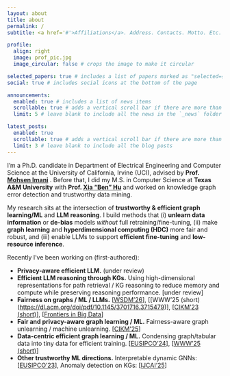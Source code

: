 ```yaml
---
layout: about
title: about
permalink: /
subtitle: <a href='#'>Affiliations</a>. Address. Contacts. Motto. Etc.

profile:
  align: right
  image: prof_pic.jpg
  image_circular: false # crops the image to make it circular

selected_papers: true # includes a list of papers marked as "selected={true}"
social: true # includes social icons at the bottom of the page

announcements:
  enabled: true # includes a list of news items
  scrollable: true # adds a vertical scroll bar if there are more than 3 news items
  limit: 5 # leave blank to include all the news in the `_news` folder

latest_posts:
  enabled: true
  scrollable: true # adds a vertical scroll bar if there are more than 3 new posts items
  limit: 3 # leave blank to include all the blog posts
---
```


I’m a Ph.D. candidate in Department of Electrical Engineering and Computer Science at the University of California, Irvine (UCI), advised by **Prof. [Mohsen Imani](http://www.mohsenimani.com/)** . Before that, I did my M.S. in Computer Science at **Texas A&M University** with **Prof. [Xia “Ben” Hu]([https://cs.rice.edu/~xh37/index.html])**  and worked on knowledge graph error detection and trustworthy data mining. 

My research sits at the intersection of **trustworthy & efficient graph learning/ML** and **LLM reasoning**. I build methods that (i) **unlearn data information** or **de-bias** models *without* full retraining/fine-tuning, (ii) make **graph learning** and **hyperdimensional computing (HDC)** more fair and robust, and (iii) enable LLMs to support **efficient fine-tuning** and **low-resource inference**.

Recently I’ve been working on (first-authored):

- **Privacy-aware efficient LLM.** (under review)
- **Efficient LLM reasoning through KGs.** Using high-dimensional representations for path retrieval / KG reasoning to reduce memory and compute while preserving reasoning performance. [under review]
- **Fairness on graphs / ML / LLMs.** [[WSDM’26](https://yezil3.github.io/)], [[WWW’25 (short)(https://dl.acm.org/doi/pdf/10.1145/3701716.3715479)], [[CIKM’23 (short)](https://dl.acm.org/doi/pdf/10.1145/3583780.3615176)], [[Frontiers in Big Data](https://www.frontiersin.org/journals/big-data/articles/10.3389/fdata.2024.1489306/full)]
- **Fair and privacy-aware graph learning / ML.** Fairness-aware graph unlearning / machine unlearning. [[CIKM’25](https://yezil3.github.io/)]
- **Data-centric efficient graph learning / ML.** Condensing graph/tabular data into tiny data for efficient training. [[EUSIPCO’24](https://ieeexplore.ieee.org/stamp/stamp.jsp?tp=&arnumber=10715024)], [[WWW’25 (short)](https://dl.acm.org/doi/pdf/10.1145/3701716.3715566)]
- **Other trustworthy ML directions.** Interpretable dynamic GNNs: [[EUSIPCO’23](https://ieeexplore.ieee.org/stamp/stamp.jsp?tp=&arnumber=10289852)], Anomaly detection on KGs: [[IJCAI’25](https://ijcai-preprints.s3.us-west-1.amazonaws.com/2025/8064.pdf)]
